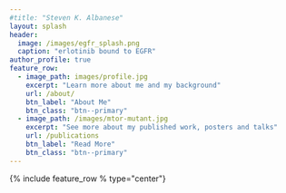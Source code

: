 ```yaml
---
#title: "Steven K. Albanese"
layout: splash
header:
  image: /images/egfr_splash.png
  caption: "erlotinib bound to EGFR"
author_profile: true
feature_row:
  - image_path: images/profile.jpg
    excerpt: "Learn more about me and my background"
    url: /about/
    btn_label: "About Me"
    btn_class: "btn--primary"
  - image_path: /images/mtor-mutant.jpg
    excerpt: "See more about my published work, posters and talks"
    url: /publications
    btn_label: "Read More"
    btn_class: "btn--primary"
--- 
```


{% include feature_row % type="center"}
